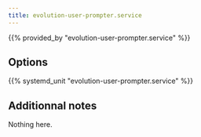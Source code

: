 ```yaml
---
title: evolution-user-prompter.service
---
```


{{% provided_by "evolution-user-prompter.service" %}}

## Options

{{% systemd_unit "evolution-user-prompter.service" %}}

## Additionnal notes

Nothing here.